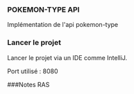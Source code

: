 ### POKEMON-TYPE API

Implémentation de l'api pokemon-type

### Lancer le projet

Lancer le projet via un IDE comme IntelliJ.

Port utilisé : 8080

###Notes
RAS